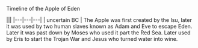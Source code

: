 Timeline of the Apple of Eden 

|||
|---|---|---|
| uncertain BC | The Apple was first created by the Isu, later it was used by two human slaves known as Adam and Eve to escape Eden. Later it was past down by Moses who used it part the Red Sea. Later used by Eris to start the Trojan War and Jesus who turned water into wine. 

